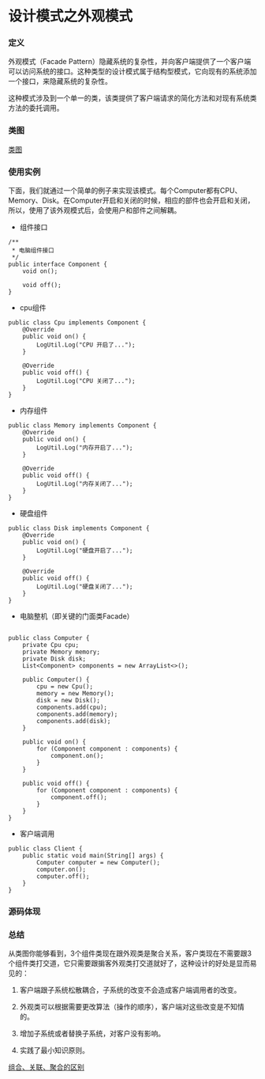# 设计模式之外观模式
### 定义
外观模式（Facade Pattern）隐藏系统的复杂性，并向客户端提供了一个客户端可以访问系统的接口。这种类型的设计模式属于结构型模式，它向现有的系统添加一个接口，来隐藏系统的复杂性。

这种模式涉及到一个单一的类，该类提供了客户端请求的简化方法和对现有系统类方法的委托调用。
### 类图
[类图](https://www.processon.com/diagraming/5add78c8e4b04691064df738)
### 使用实例
下面，我们就通过一个简单的例子来实现该模式。每个Computer都有CPU、Memory、Disk。在Computer开启和关闭的时候，相应的部件也会开启和关闭，所以，使用了该外观模式后，会使用户和部件之间解耦。

* 组件接口
```
/**
 * 电脑组件接口
 */
public interface Component {
    void on();

    void off();
}
```
* cpu组件
```
public class Cpu implements Component {
    @Override
    public void on() {
        LogUtil.Log("CPU 开启了...");
    }

    @Override
    public void off() {
        LogUtil.Log("CPU 关闭了...");
    }
}
```
* 内存组件
```
public class Memory implements Component {
    @Override
    public void on() {
        LogUtil.Log("内存开启了...");
    }

    @Override
    public void off() {
        LogUtil.Log("内存关闭了...");
    }
}
```
* 硬盘组件
```
public class Disk implements Component {
    @Override
    public void on() {
        LogUtil.Log("硬盘开启了...");
    }

    @Override
    public void off() {
        LogUtil.Log("硬盘关闭了...");
    }
}
```
* 电脑整机（即关键的门面类Facade）
```

public class Computer {
    private Cpu cpu;
    private Memory memory;
    private Disk disk;
    List<Component> components = new ArrayList<>();

    public Computer() {
        cpu = new Cpu();
        memory = new Memory();
        disk = new Disk();
        components.add(cpu);
        components.add(memory);
        components.add(disk);
    }

    public void on() {
        for (Component component : components) {
            component.on();
        }
    }

    public void off() {
        for (Component component : components) {
            component.off();
        }
    }
}
```
* 客户端调用
```
public class Client {
    public static void main(String[] args) {
        Computer computer = new Computer();
        computer.on();
        computer.off();
    }
}
```
 
### 源码体现

### 总结
从类图你能够看到，3个组件类现在跟外观类是聚合关系，客户类现在不需要跟3个组件类打交道，它只需要跟掮客外观类打交道就好了，这种设计的好处是显而易见的：

1. 客户端跟子系统松散耦合，子系统的改变不会造成客户端调用者的改变。

2. 外观类可以根据需要更改算法（操作的顺序），客户端对这些改变是不知情的。

3. 增加子系统或者替换子系统，对客户没有影响。

4. 实践了最小知识原则。

[组合、关联、聚合的区别](https://blog.csdn.net/baobeisimple/article/details/1648617)